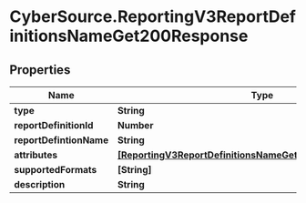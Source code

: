 # CyberSource.ReportingV3ReportDefinitionsNameGet200Response

## Properties
Name | Type | Description | Notes
------------ | ------------- | ------------- | -------------
**type** | **String** |  | [optional] 
**reportDefinitionId** | **Number** |  | [optional] 
**reportDefintionName** | **String** |  | [optional] 
**attributes** | [**[ReportingV3ReportDefinitionsNameGet200ResponseAttributes]**](ReportingV3ReportDefinitionsNameGet200ResponseAttributes.md) |  | [optional] 
**supportedFormats** | **[String]** |  | [optional] 
**description** | **String** |  | [optional] 


